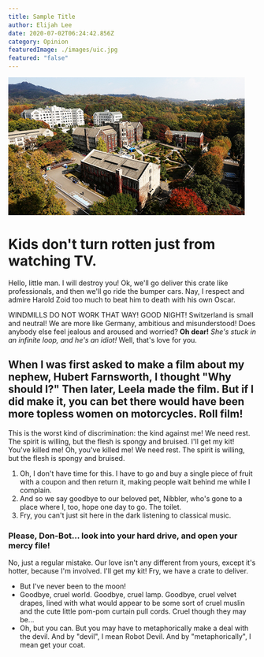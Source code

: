 ```yaml
---
title: Sample Title
author: Elijah Lee
date: 2020-07-02T06:24:42.856Z
category: Opinion
featuredImage: ./images/uic.jpg
featured: "false"
---
```

![uic campus](images/uic.jpg)

# Kids don't turn rotten just from watching TV.

Hello, little man. I will destroy you! Ok, we'll go deliver this crate like professionals, and then we'll go ride the bumper cars. Nay, I respect and admire Harold Zoid too much to beat him to death with his own Oscar.

WINDMILLS DO NOT WORK THAT WAY! GOOD NIGHT! Switzerland is small and neutral! We are more like Germany, ambitious and misunderstood! Does anybody else feel jealous and aroused and worried? **Oh dear!** *She's stuck in an infinite loop, and he's an idiot!* Well, that's love for you.

## When I was first asked to make a film about my nephew, Hubert Farnsworth, I thought "Why should I?" Then later, Leela made the film. But if I did make it, you can bet there would have been more topless women on motorcycles. Roll film!

This is the worst kind of discrimination: the kind against me! We need rest. The spirit is willing, but the flesh is spongy and bruised. I'll get my kit! You've killed me! Oh, you've killed me! We need rest. The spirit is willing, but the flesh is spongy and bruised.

1. Oh, I don't have time for this. I have to go and buy a single piece of fruit with a coupon and then return it, making people wait behind me while I complain.
2. And so we say goodbye to our beloved pet, Nibbler, who's gone to a place where I, too, hope one day to go. The toilet.
3. Fry, you can't just sit here in the dark listening to classical music.

### Please, Don-Bot… look into your hard drive, and open your mercy file!

No, just a regular mistake. Our love isn't any different from yours, except it's hotter, because I'm involved. I'll get my kit! Fry, we have a crate to deliver.

* But I've never been to the moon!
* Goodbye, cruel world. Goodbye, cruel lamp. Goodbye, cruel velvet drapes, lined with what would appear to be some sort of cruel muslin and the cute little pom-pom curtain pull cords. Cruel though they may be…
* Oh, but you can. But you may have to metaphorically make a deal with the devil. And by "devil", I mean Robot Devil. And by "metaphorically", I mean get your coat.